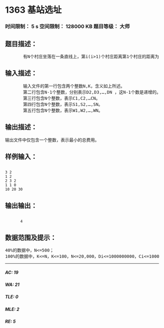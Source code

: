 # 1363 基站选址   
### 时间限制： 5 s     空间限制： 128000 KB     题目等级： 大师  
## 题目描述：  

<pre>
       有N个村庄坐落在一条直线上，第i(i>1)个村庄距离第1个村庄的距离为Di。需要在这些村庄中建立不超过K个通讯基站，在第i个村庄建立基站的费用为Ci。如果在距离第i个村庄不超过Si的范围内建立了一个通讯基站，那么就成它被覆盖了。如果第i个村庄没有被覆盖，则需要向他们补偿，费用为Wi。现在的问题是，选择基站的位置，使得总费用最小。
</pre>
  
  
## 输入描述：  

<pre>
       输入文件的第一行包含两个整数N,K，含义如上所述。
       第二行包含N-1个整数，分别表示D2,D3,…,DN ，这N-1个数是递增的。
       第三行包含N个整数，表示C1,C2,…CN。
       第四行包含N个整数，表示S1,S2,…,SN。
       第五行包含N个整数，表示W1,W2,…,WN。
</pre>
  
  
## 输出描述：  

<pre>
输出文件中仅包含一个整数，表示最小的总费用。
</pre>
  
  
## 样例输入：  

<pre><code>
3 2
1 2
2 3 2
1 1 0
10 20 30
</code></pre>
  
  
## 输出输出：  

<pre><code>
       4
</code></pre>
  
  
## 数据范围及提示：  

<pre>
40%的数据中，N<=500；
100%的数据中，K<=N，K<=100，N<=20,000，Di<=1000000000，Ci<=10000，Si<=1000000000，Wi<=10000。
</pre>
  
  
***  

##### AC: 19  
##### WA: 21  
##### TLE: 0  
##### MLE: 2  
##### RE: 5  
